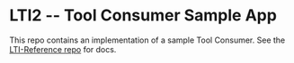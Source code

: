 LTI2 -- Tool Consumer Sample App
=====================

This repo contains an implementation of a sample Tool Consumer.
See the [LTI-Reference repo](https://github.com/vitalsource/LTI2-Reference) for docs.